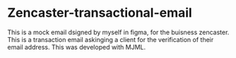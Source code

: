 # Zencaster-transactional-email

This is a mock email dsigned by myself in figma, for the buisness zencaster. This is a transaction email askinging a client for the verification of their email address. This was developed with MJML.
